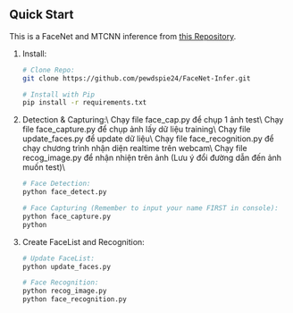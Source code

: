 ## **Quick Start**
This is a FaceNet and MTCNN inference from [this Repository](https://github.com/timesler/facenet-pytorch).
1. Install:
    
    ```bash
    # Clone Repo:
    git clone https://github.com/pewdspie24/FaceNet-Infer.git
    
    # Install with Pip
    pip install -r requirements.txt

    ```
1. Detection & Capturing:\\
    Chạy file face_cap.py để chụp 1 ảnh test\\
    Chạy file face_capture.py để chụp ảnh lấy dữ liệu training\\
    Chạy file update_faces.py để update dữ liệu\\
    Chạy file face_recognition.py để chạy chương trình nhận diện realtime trên webcam\\
    Chạy file recog_image.py để nhận nhiện trên ảnh (Lưu ý đổi đường dẫn đến ảnh muốn test)\\
    ```bash
    # Face Detection:
    python face_detect.py
    
    # Face Capturing (Remember to input your name FIRST in console):
    python face_capture.py
    python

    ```
1. Create FaceList and Recognition:
    ```bash
    # Update FaceList:
    python update_faces.py
    
    # Face Recognition:
    python recog_image.py
    python face_recognition.py

    ```
